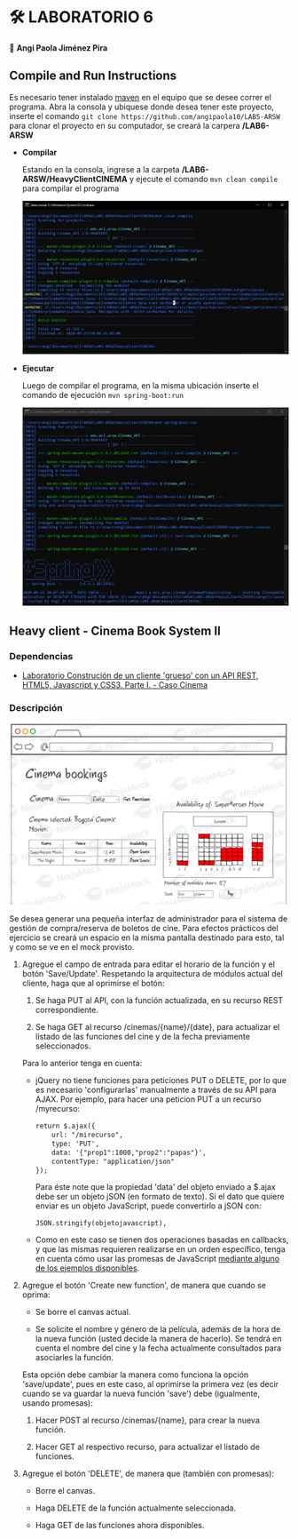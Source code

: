 # 🛠️ LABORATORIO 6
  
  📌 **Angi Paola Jiménez Pira**
  
## Compile and Run Instructions


   Es necesario tener instalado [maven](https://maven.apache.org/ "maven") en el equipo que se desee correr el programa. Abra la consola y ubiquese donde desea tener 
   este proyecto, inserte el comando `git clone https://github.com/angipaola10/LAB5-ARSW` para clonar el proyecto en su computador, se creará la carpera **/LAB6-
   ARSW**

   * **Compilar**
     
       Estando en la consola, ingrese a la carpeta **/LAB6-ARSW/HeavyClientCINEMA**  y ejecute el comando `mvn clean compile` para compilar el programa
       
	 ![compile](HeavyClientCINEMA/img/compile.png)

   * **Ejecutar**
      
       Luego de compilar el programa, en la misma ubicación inserte el comando de ejecución `mvn spring-boot:run`
	 
	 ![run](HeavyClientCINEMA/img/run.png) 

## Heavy client - Cinema Book System II

### Dependencias

* [Laboratorio Construción de un cliente 'grueso' con un API REST, HTML5, Javascript y CSS3. Parte I. - Caso Cinema](https://github.com/angipaola10/LAB5-ARSW) 

### Descripción 

![mock](HeavyClientCINEMA/img/mock_.png)

Se desea generar una pequeña interfaz de administrador para el sistema de gestión de compra/reserva de boletos de cine. Para efectos prácticos del ejercicio se creará un espacio en la misma pantalla destinado para esto, tal y como se ve en el mock provisto.

1. Agregue el campo de entrada para editar el horario de la función y el botón 'Save/Update'. Respetando la arquitectura de módulos actual del cliente, haga que al oprimirse el botón:

    1. Se haga PUT al API, con la función actualizada, en su recurso REST correspondiente.
    
    2. Se haga GET al recurso /cinemas/{name}/{date}, para actualizar el listado de las funciones del cine y de la fecha previamente seleccionados.
    
    Para lo anterior tenga en cuenta:
  
      * jQuery no tiene funciones para peticiones PUT o DELETE, por lo que es necesario 'configurarlas' manualmente a través de su API para AJAX. Por ejemplo, para 
      hacer una peticion PUT a un recurso /myrecurso:
      	
			return $.ajax({
			    url: "/mirecurso",
			    type: 'PUT',
			    data: '{"prop1":1000,"prop2":"papas"}',
			    contentType: "application/json"
			});
			
	     Para éste note que la propiedad 'data' del objeto enviado a $.ajax debe ser un objeto jSON (en formato de texto). Si el dato que quiere enviar es un 
	     objeto JavaScript, puede convertirlo a jSON con:
	
			JSON.stringify(objetojavascript),
			
      *  Como en este caso se tienen dos operaciones basadas en callbacks, y que las mismas requieren realizarse en un orden específico, tenga en cuenta cómo usar las 
      promesas de JavaScript [mediante alguno de los ejemplos disponibles](https://codepen.io/hcadavid/pen/jrwdgK).

2. Agregue el botón 'Create new function', de manera que cuando se oprima:

      * Se borre el canvas actual.
      
      * Se solicite el nombre y género de la película, además de la hora de la nueva función (usted decide la manera de hacerlo). Se tendrá en cuenta el nombre del 
      cine y la fecha actualmente consultados para asociarles la función.
      
      Esta opción debe cambiar la manera como funciona la opción 'save/update', pues en este caso, al oprimirse la primera vez (es decir cuando se va guardar la nueva 
      función 'save') debe (igualmente, usando promesas):
     
      1. Hacer POST al recurso /cinemas/{name}, para crear la nueva función.
	  
	  2. Hacer GET al respectivo recurso, para actualizar el listado de funciones.

3. Agregue el botón 'DELETE', de manera que (también con promesas):

      * Borre el canvas.

      * Haga DELETE de la función actualmente seleccionada.

      * Haga GET de las funciones ahora disponibles.
